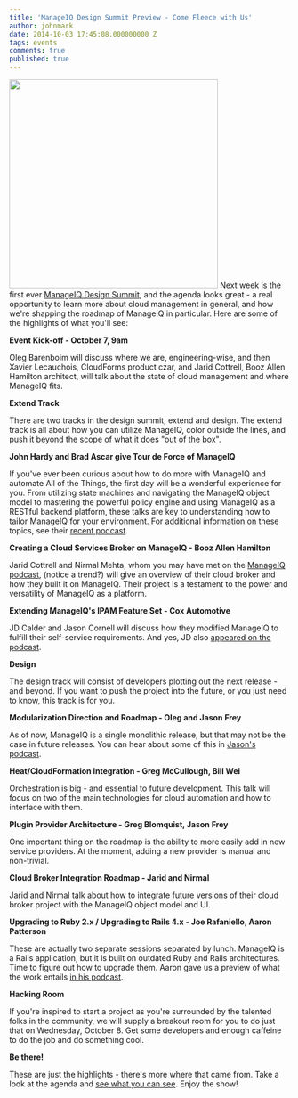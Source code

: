 ```yaml
---
title: 'ManageIQ Design Summit Preview - Come Fleece with Us'
author: johnmark
date: 2014-10-03 17:45:08.000000000 Z
tags: events
comments: true
published: true
---
```


<a href="http://miqdevsummit14.eventbrite.com/" target="_blank"><img src="/images/blog/miq-summit-sheep.png" width="375"></a> 
Next week is the first ever [ManageIQ Design Summit](http://miqdevsummit14.eventbrite.com/), and the agenda looks great - a real opportunity to learn more about cloud management in general, and how we're shapping the roadmap of ManageIQ in particular. Here are some of the highlights of what you'll see:

**Event Kick-off - October 7, 9am**

Oleg Barenboim will discuss where we are, engineering-wise, and then Xavier Lecauchois, CloudForms product czar, and Jarid Cottrell, Booz Allen Hamilton architect, will talk about the state of cloud management and where ManageIQ fits.

**Extend Track**

There are two tracks in the design summit, extend and design. The extend track is all about how you can utilize ManageIQ, color outside the lines, and push it beyond the scope of what it does "out of the box".

**John Hardy and Brad Ascar give Tour de Force of ManageIQ**

If you've ever been curious about how to do more with ManageIQ and automate All of the Things, the first day will be a wonderful experience for you. From utilizing state machines and navigating the ManageIQ object model to mastering the powerful policy engine and using ManageIQ as a RESTful backend platform, these talks are key to understanding how to tailor ManageIQ for your environment. For additional information on these topics, see their [recent podcast](http://youtu.be/riRz18yqwfI). 

**Creating a Cloud Services Broker on ManageIQ - Booz Allen Hamilton**

Jarid Cottrell and Nirmal Mehta, whom you may have met on the [ManageIQ podcast](http://youtu.be/Xp708MUvRss), (notice a trend?) will give an overview of their cloud broker and how they built it on ManageIQ. Their project is a testament to the power and versatility of ManageIQ as a platform. 

**Extending ManageIQ's IPAM Feature Set - Cox Automotive**

JD Calder and Jason Cornell will discuss how they modified ManageIQ to fulfill their self-service requirements. And yes, JD also [appeared on the podcast](http://youtu.be/TV0BUYO1JUk). 

**Design**

The design track will consist of developers plotting out the next release - and beyond. If you want to push the project into the future, or you just need to know, this track is for you.

**Modularization Direction and Roadmap - Oleg and Jason Frey**

As of now, ManageIQ is a single monolithic release, but that may not be the case in future releases. You can hear about some of this in [Jason's podcast](http://youtu.be/9tmckVK-328). 

**Heat/CloudFormation Integration - Greg McCullough, Bill Wei**

Orchestration is big - and essential to future development. This talk will focus on two of the main technologies for cloud automation and how to interface with them. 

**Plugin Provider Architecture - Greg Blomquist, Jason Frey**

One important thing on the roadmap is the ability to more easily add in new service providers. At the moment, adding a new provider is manual and non-trivial.

**Cloud Broker Integration Roadmap - Jarid and Nirmal**

Jarid and Nirmal talk about how to integrate future versions of their cloud broker project with the ManageIQ object model and UI.

**Upgrading to Ruby 2.x / Upgrading to Rails 4.x - Joe Rafaniello, Aaron Patterson**

These are actually two separate sessions separated by lunch. ManageIQ is a Rails application, but it is built on outdated Ruby and Rails architectures. Time to figure out how to upgrade them. Aaron gave us a preview of what the work entails [in his podcast](http://youtu.be/rGvd2J1GDKQ). 

**Hacking Room**

If you're inspired to start a project as you're surrounded by the talented folks in the community, we will supply a breakout room for you to do just that on Wednesday, October 8. Get some developers and enough caffeine to do the job and do something cool.

**Be there!**

These are just the highlights - there's more where that came from. Take a look at the agenda and [see what you can see](http://miqdevsummit14.eventbrite.com/). Enjoy the show!
